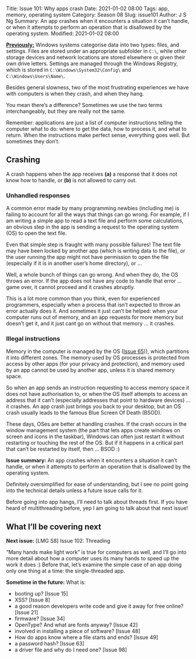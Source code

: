 Title: Issue 101: Why apps crash
Date: 2021-01-02 08:00
Tags: app, memory, operating system
Category: Season 08
Slug: issue101
Author: J S Ng
Summary: An app crashes when it encounters a situation it can’t handle, or when it attempts to perform an operation that is disallowed by the operating system.
Modified: 2021-01-02 08:00

[**Previously:**](https://buttondown.email/laymansguide/archive/) Windows systems categorise data into two types: files, and settings. Files are stored under an appropriate subfolder in `C:\`, while other storage devices and network locations are stored elsewhere or given their own drive letters. Settings are managed through the Windows Registry, which is stored in `C:\Windows\System32\Config\` and `C:\Windows\Users\Name\`.

Besides general slowness, two of the most frustrating experiences we have with computers is when they crash, and when they hang.

You mean there’s a difference? Sometimes we use the two terms interchangeably, but they are really not the same.

Remember: applications are just a list of computer instructions telling the computer what to do: where to get the data, how to process it, and what to return. When the instructions make perfect sense, everything goes well. But sometimes they don’t.

## Crashing

A crash happens when the app receives **(a)** a response that it does not know how to handle, or **(b)** is not allowed to carry out.

### Unhandled responses

A common error made by many programming newbies (including me) is failing to account for all the ways that things can go wrong. For example, if I am writing a simple app to read a text file and perform some calculations, an obvious step in the app is sending a request to the operating system (OS) to open the text file.

Even that simple step is fraught with many possible failures! The text file may have been locked by another app (which is writing data to the file), or the user running the app might not have permission to open the file (especially if it is in another user’s home directory), or ...

Well, a whole bunch of things can go wrong. And when they do, the OS throws an error. If the app does not have any code to handle that error ... game over, it cannot proceed and it crashes abruptly.

This is a lot more common than you think, even for experienced programmers, especially when a process that isn’t expected to throw an error actually does it. And sometimes it just can’t be helped: when your computer runs out of memory, and an app requests for more memory but doesn’t get it, and it just cant go on without that memory ... it crashes.

### Illegal instructions

Memory in the computer is managed by the OS ([Issue 65]({filename}/season05/issue065/issue065.md))), which partitions it into different zones. The memory used by OS processes is protected from access by other apps (for your privacy and protection), and memory used by an app cannot be used by another app, unless it is shared memory space.

So when an app sends an instruction requesting to access memory space it does not have authorisation to, or when the OS itself attempts to access an address that it can’t (especially addresses that point to hardware devices) ... it crashes. An app crash just brings you back to your desktop, but an OS crash usually leads to the famous Blue Screen Of Death (BSOD).

These days, OSes are better at handling crashes. If the crash occurs in the window management system (the part that lets apps create windows on screen and icons in the taskbar), Windows can often just restart it without restarting or touching the rest of the OS. But if it happens in a critical part that can’t be restarted by itself, then ... BSOD :)

**Issue summary:** An app crashes when it encounters a situation it can’t handle, or when it attempts to perform an operation that is disallowed by the operating system.

Definitely oversimplified for ease of understanding, but I see no point going into the technical details unless a future issue calls for it.

Before going into app hangs, I’ll need to talk about threads first. If you have heard of multithreading before, yep I am going to talk about that next issue!

## What I’ll be covering next

**Next issue:** [LMG S8] Issue 102: Threading

“Many hands make light work” is true for computers as well, and I’ll go into more detail about how a computer uses its many hands to speed up the work it does :) Before that, let’s examine the simple case of an app doing only one thing at a time: the single-threaded app.

**Sometime in the future:** What is:

- booting up? [Issue 15]
- XSS? [Issue 8]
- a good reason developers write code and give it away for free online? [Issue 21]
- firmware? [Issue 34]
- OpenType? And what are fonts anyway? [Issue 42]
- involved in installing a piece of software? [Issue 48]
- How do apps know where a file starts and ends? [Issue 49]
- a password hash? [Issue 63]
- a driver file and why do I need one? [Issue 98]
